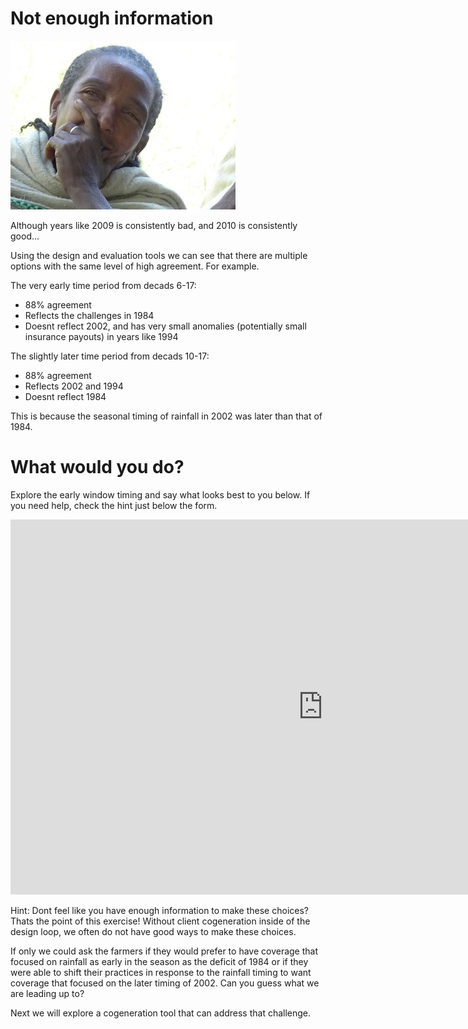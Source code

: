 # Not enough information

![](assets/images/WomanThinking2015Ethiopia.jpg)

Although years like 2009 is consistently bad, and 2010 is consistently good...

Using the design and evaluation tools we can see that there are multiple options with the same level of high agreement. For example.

The very early time period from decads 6-17:

* 88% agreement
* Reflects the challenges in 1984 
* Doesnt reflect 2002, and has very small anomalies (potentially small insurance payouts) in years like 1994

The slightly later time period from decads 10-17:

* 88% agreement
* Reflects 2002 and 1994 
* Doesnt reflect 1984

This is because the seasonal timing of rainfall in 2002 was later than that of 1984.  

# What would you do?

Explore the early window timing and say what looks best to you below.  If you need help, check the hint just below the form.

<iframe src="https://docs.google.com/forms/d/e/1FAIpQLSfa7XzpTGK-NXcNkxQxbpaLq6_TINaBQvKfp-c-Y1Fu1f9RrQ/viewform?embedded=true" width="1000" height="600" frameborder="0" marginheight="0" marginwidth="0">Loading…</iframe>

Hint: Dont feel like you have enough information to make these choices? Thats the point of this exercise!  Without client cogeneration inside of the design loop, we often do not have good ways to make these choices.  

If only we could ask the farmers if they would prefer to have coverage that focused on rainfall as early in the season as the deficit of 1984 or if they were able to shift their practices in response to the rainfall timing to want coverage that focused on the later timing of 2002.  Can you guess what we are leading up to?

Next we will explore a cogeneration tool that can address that challenge.



